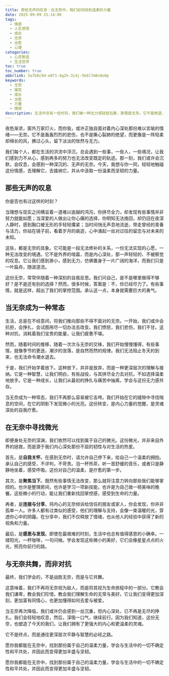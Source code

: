 ```yaml
---
title: 那些无声的叹息：在无奈中，我们如何找到温柔的力量
date: 2025-09-09 15:14:06
tags:
  - 情感
  - 人生感悟
  - 成长
  - 无奈
  - 治愈
  - 心理
categories:
  - 心灵絮语
  - 生活哲学
toc: true
toc_number: true
abbrlink: 5a7b8c9d-e0f1-4g2h-3i4j-5k6l7m8n9o0p
keywords:
  - 无奈
  - 接受
  - 成长
  - 治愈
  - 力量
  - 情感
description: 生活中总有一些时刻，我们被一种无力感轻轻包裹，那便是无奈。它不是绝望，而是一种深沉的、无声的叹息。这篇文章将带你走进这份普遍的情感，探索如何在无奈中找到内心的平静与温柔的力量，学会与它共舞，而非对抗。
---
```


夜色渐浓，窗外万家灯火，而你我，或许正独自面对着内心深处那份难以言喻的情绪——无奈。它不是轰轰烈烈的悲伤，也不是撕心裂肺的绝望，而更像是一阵轻柔却绵长的风，拂过心头，留下淡淡的怅然与无力。

我们每个人，都在生活的洪流中浮沉，总会遇到一些事，一些人，一些境况，让我们感到力不从心，感到再多的努力也无法改变既定的轨迹。那一刻，我们或许会沉默，会叹息，会感到一种深沉的、无声的无奈。今天，我想与你一同，轻轻地触碰这份情感，去理解它，去接纳它，并从中汲取一份温柔而坚韧的力量。

## 那些无声的叹息

你是否也有过这样的时刻？

当理想与现实之间横亘着一道难以逾越的鸿沟，你拼尽全力，却发现有些事情并非努力就能如愿；当深爱的人做出让你心痛的选择，你明知无法挽回，却仍旧在夜深人静时，感到胸口被无形的手轻轻攥紧；当时间悄无声息地流逝，带走曾经的青春与活力，你站在镜子前，看着岁月的痕迹，心中涌起一丝对过往的留恋与对未来的未知。

这些，都是无奈的具象。它可能是一段无法修补的关系，一份无法实现的心愿，一种无法改变的境遇。它不是外界的喧嚣，而是内心深处，那一声轻轻的、不被察觉的叹息。它让我们感到渺小，感到无力，仿佛置身于一片广阔的海洋，而我们只是一叶扁舟，随波逐流。

这份无奈，常常伴随着一种深刻的自我反思。我们问自己，是不是哪里做得不够好？是不是还有别的选择？然而，很多时候，答案是：不，你已经尽力了。有些事情，就是这样，超出了我们的掌控范围。承认这一点，本身就需要巨大的勇气。

## 当无奈成为一种常态

生活，总是在不经意间，将我们推向那些不得不面对的无奈。一开始，我们或许会抗拒，会挣扎，会试图用尽一切办法去改变。我们愤怒，我们悲伤，我们不甘。这种对抗，消耗着我们宝贵的能量，让我们疲惫不堪。

然而，随着时间的推移，随着一次次与无奈的交锋，我们开始慢慢懂得，有些事情，就像季节的更迭，潮汐的涨落，是自然而然的规律。我们无法阻止冬天的到来，也无法命令潮水退去。

于是，我们开始学着放下。这种放下，并非是放弃，而是一种更深层次的理解与接纳。它是一种智慧，让我们明白，有些战役，与其拼尽全力去对抗，不如选择温柔地放手。它是一种成长，让我们从最初的挣扎与痛苦中抽离，学会与这份无力感共存。

当无奈成为一种常态，我们不再那么容易被它击垮。我们开始在它的缝隙中寻找喘息的空间，在它的阴影下发现微小的光亮。这份转变，是内心力量的觉醒，是灵魂深处的自我疗愈。

## 在无奈中寻找微光

即便身处无奈的深渊，我们依然可以找到属于自己的微光。这份微光，并非来自外界的拯救，而是源于我们内心深处那份不屈的韧性与对生活的热爱。

首先，是**自我关怀**。在感到无奈时，请允许自己停下来，给自己一个温柔的拥抱。承认自己的感受，不评判，不苛责。泡一杯热茶，听一首舒缓的音乐，或者只是静静地坐着，感受呼吸。这份对自己的温柔，是疗愈的第一步。

其次，是**聚焦当下**。既然有些事情无法改变，那么就将注意力转向那些我们能够掌控的。也许是整理房间，也许是学习一项新技能，也许是为自己做一顿美味的晚餐。这些微小的行动，能让我们重新找回掌控感，感受到生命的力量。

再者，是**连接与分享**。将内心的无奈倾诉给信任的朋友或家人，你会发现，你并非孤单一人。许多人都有过类似的感受，他们的理解与支持，会像一束温暖的光，穿透你心中的阴霾。在分享中，我们不仅释放了情绪，也从他人的经验中获得了新的视角和力量。

最后，是**感恩与发现**。即使在最艰难的时刻，生活中也总有值得感恩的小确幸。一缕阳光，一杯咖啡，一句问候。学会发现这些微小的美好，它们会像星星点点的火光，照亮你前行的路。

## 与无奈共舞，而非对抗

最终，我们学会的，不是战胜无奈，而是与它共舞。

这意味着，我们不再将无奈视为敌人，而是将其视为生命旅程中的一部分。它教会我们谦卑，教会我们珍惜，教会我们理解生命的无常与美好。它让我们变得更加深刻，更加富有同情心，也更加懂得如何去爱与被爱。

当无奈再次降临，我们或许仍会感到一丝沉重，但内心深处，已不再是无尽的挣扎。我们会轻轻地叹息，然后，深吸一口气，继续前行。因为我们知道，这份无奈，也塑造了今天的我们，让我们拥有了更强大的内心和更温柔的灵魂。

它不是终点，而是通往更深层次平静与智慧的必经之路。

愿你我都能在无奈中，找到那份属于自己的温柔力量，学会与生活中的一切不确定性和平共处，并因此而变得更加丰盛与坚韧。

愿你我都能在无奈中，找到那份属于自己的温柔力量，学会与生活中的一切不确定性和平共处，并因此而变得更加丰盛与坚韧。